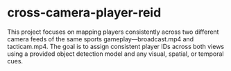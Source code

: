 # cross-camera-player-reid

This project focuses on mapping players consistently across two different camera feeds of the same sports gameplay—broadcast.mp4 and tacticam.mp4. The goal is to assign consistent player IDs across both views using a provided object detection model and any visual, spatial, or temporal cues.
